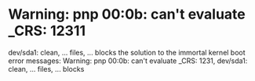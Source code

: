 # Warning: pnp 00:0b: can't evaluate _CRS: 12311
dev/sda1: clean, ... files, ... blocks
the solution to the immortal kernel boot error messages: Warning: pnp 00:0b: can't evaluate _CRS: 1231, dev/sda1: clean, ... files, ... blocks
